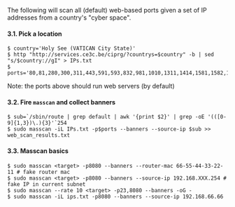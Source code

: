 The following will scan all (default) web-based ports given a set of IP addresses from a country's "cyber space".

#### 3.1. Pick a location

```
$ country='Holy See (VATICAN City State)'
$ http "http://services.ce3c.be/ciprg/?countrys=$country" -b | sed "s/$country://gI" > IPs.txt
$ ports='80,81,280,300,311,443,591,593,832,981,1010,1311,1414,1581,1582,1583,2082,2086,2087,2095,2096,2480,3000,3128,3333,3702,4125,4243,4444,4445,4567,4711,4712,4847,4993,5000,5010,5104,5108,5280,5281,5357,5433,5555,5556,5800,5988,5989,6200,6201,6225,6227,6240,6244,6255,6436,6437,6543,7000,7001,7002,7396,7474,8000,8001,8008,8014,8042,8069,8080,8081,8083,8088,8090,8091,8118,8123,8172,8200,8222,8243,8280,8281,8333,8337,8384,8443,8500,8530,8531,8834,8840,8880,8887,8888,8983,9000,9043,9060,9080,9090,9091,9200,9389,9443,9800,9981,9999,10000,10212,11371,12443,14439,16000,16080,16200,16225,16250,16300,16400,18091,18092,20000,20720,20790,24465,55672'
```
Note: the ports above should run web servers (by default)

#### 3.2. Fire `masscan` and collect banners
```
$ sub=`/sbin/route | grep default | awk '{print $2}' | grep -oE '(([0-9]{1,3})\.){3}'`254
$ sudo masscan -iL IPs.txt -p$ports --banners --source-ip $sub >> web_scan_results.txt
```

#### 3.3. Masscan basics
```
$ sudo masscan <target> -p8080 --banners --router-mac 66-55-44-33-22-11 # fake router mac
$ sudo masscan <target> -p8080 --banners --source-ip 192.168.XXX.254 # fake IP in current subnet
$ sudo masscan --rate 10 <target> -p23,8080 --banners -oG -
$ sudo masscan -iL ips.txt -p8080 --banners --source-ip 192.168.66.66
```
